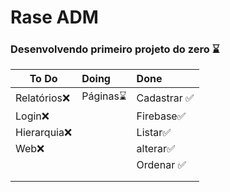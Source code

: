 # Rase ADM

### Desenvolvendo primeiro projeto do zero :hourglass:



| To Do         | Doing              | Done                         |
| ------------- | :----------------- | :--------------------------- |
| Relatórios:x: | Páginas:hourglass: | Cadastrar :white_check_mark: |
| Login:x:      |                    | Firebase:white_check_mark:   |
| Hierarquia:x: |                    | Listar:white_check_mark:     |
| Web:x:        |                    | alterar:white_check_mark:    |
|               |                    | Ordenar :white_check_mark:   |
|               |                    |                              |
|               |                    |                              |

